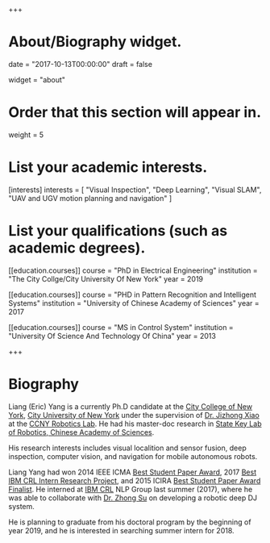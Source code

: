 +++
# About/Biography widget.

date = "2017-10-13T00:00:00"
draft = false

widget = "about"

# Order that this section will appear in.
weight = 5

# List your academic interests.
[interests]
  interests = [
    "Visual Inspection",
    "Deep Learning",
    "Visual SLAM",
    "UAV and UGV motion planning and navigation"
  ]

# List your qualifications (such as academic degrees).
[[education.courses]]
  course = "PhD in Electrical Engineering"
  institution = "The City Collge/City University Of New York"
  year = 2019

[[education.courses]]
  course = "PHD in Pattern Recognition and Intelligent Systems"
  institution = "University of Chinese Academy of Sciences"
  year = 2017

[[education.courses]]
  course = "MS in Control System"
  institution = "University Of Science And Technology Of China"
  year = 2013
 
+++

# Biography
Liang (Eric) Yang is a currently Ph.D candidate at the [City College of New York](https://www.ccny.cuny.edu/), [City University of New York](http://www2.cuny.edu/) under the supervision of [Dr. Jizhong Xiao](http://www-ee.ccny.cuny.edu/www/web/jxiao/jxiao.html) at the [CCNY Robotics Lab](https://ccny-ros-pkg.github.io/). He had his master-doc research in [State Key Lab of Robotics, Chinese Academy of Sciences](http://english.sia.cas.cn/rh/rp/201408/t20140814_125856.html).

His research interests includes visual localition and sensor fusion, deep inspection, computer vision, and navigation for mobile autonomous robots.

Liang Yang had won 2014 IEEE ICMA [Best Student Paper Award](http://2014.ieee-icma.org/), 2017 [Best IBM CRL Intern Research Project](http://research.ibm.com/labs/china/), and 2015 ICIRA [Best Student Paper Award Finalist](http://www.icira2015.org/Channel/award.html). He interned at [IBM CRL](http://research.ibm.com/labs/china/) NLP Group last summer (2017), where he was able to collaborate with [Dr. Zhong Su](http://researcher.watson.ibm.com/researcher/view.php?person=cn-suzhong) on developing a robotic deep DJ system.

He is planning to graduate from his doctoral program by the beginning of year 2019, and he is interested in searching summer intern for 2018.
